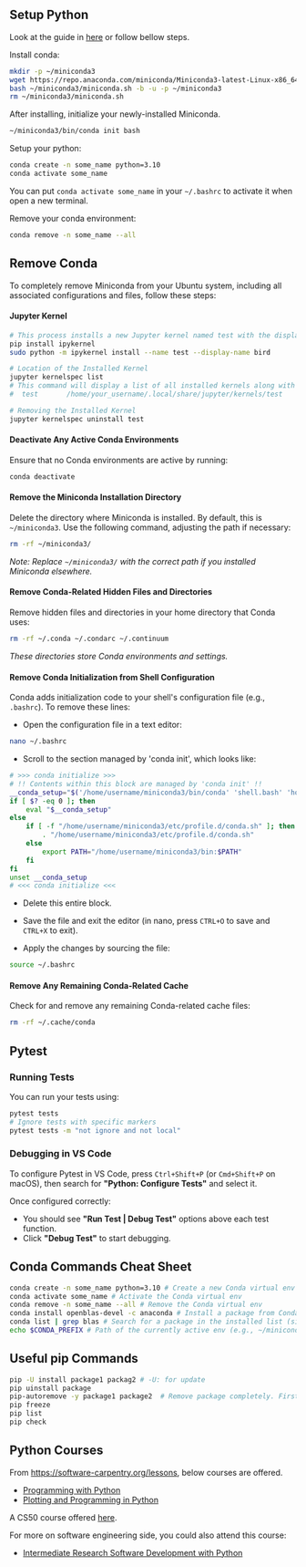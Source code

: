 ## Setup Python

Look at the guide in [here](https://docs.anaconda.com/miniconda/#quick-command-line-install) or follow bellow steps.

Install conda:
```bash
mkdir -p ~/miniconda3
wget https://repo.anaconda.com/miniconda/Miniconda3-latest-Linux-x86_64.sh -O ~/miniconda3/miniconda.sh
bash ~/miniconda3/miniconda.sh -b -u -p ~/miniconda3
rm ~/miniconda3/miniconda.sh
```

After installing, initialize your newly-installed Miniconda.
```bash
~/miniconda3/bin/conda init bash
```

Setup your python:
```bash
conda create -n some_name python=3.10
conda activate some_name
```
You can put `conda activate some_name` in your `~/.bashrc` to activate it when open a new terminal.

Remove your conda environment:
```bash
conda remove -n some_name --all
```

## Remove Conda
To completely remove Miniconda from your Ubuntu system, including all associated configurations and files, follow these steps:

#### Jupyter Kernel
```bash
# This process installs a new Jupyter kernel named test with the display name "bird".
pip install ipykernel
sudo python -m ipykernel install --name test --display-name bird

# Location of the Installed Kernel
jupyter kernelspec list
# This command will display a list of all installed kernels along with their corresponding paths. 
#  test       /home/your_username/.local/share/jupyter/kernels/test

# Removing the Installed Kernel
jupyter kernelspec uninstall test
```

#### Deactivate Any Active Conda Environments

Ensure that no Conda environments are active by running:

```bash
conda deactivate
```

#### Remove the Miniconda Installation Directory

Delete the directory where Miniconda is installed. By default, this is `~/miniconda3`. Use the following command, adjusting the path if necessary:

```bash
rm -rf ~/miniconda3/
```

*Note: Replace `~/miniconda3/` with the correct path if you installed Miniconda elsewhere.*

#### Remove Conda-Related Hidden Files and Directories

Remove hidden files and directories in your home directory that Conda uses:

```bash
rm -rf ~/.conda ~/.condarc ~/.continuum
```

*These directories store Conda environments and settings.*

#### Remove Conda Initialization from Shell Configuration

Conda adds initialization code to your shell's configuration file (e.g., `.bashrc`). To remove these lines:

- Open the configuration file in a text editor:

```bash
nano ~/.bashrc
```

- Scroll to the section managed by 'conda init', which looks like:

```bash
# >>> conda initialize >>>
# !! Contents within this block are managed by 'conda init' !!
__conda_setup="$('/home/username/miniconda3/bin/conda' 'shell.bash' 'hook' 2> /dev/null)"
if [ $? -eq 0 ]; then
    eval "$__conda_setup"
else
    if [ -f "/home/username/miniconda3/etc/profile.d/conda.sh" ]; then
        . "/home/username/miniconda3/etc/profile.d/conda.sh"
    else
        export PATH="/home/username/miniconda3/bin:$PATH"
    fi
fi
unset __conda_setup
# <<< conda initialize <<<
```

- Delete this entire block.

- Save the file and exit the editor (in nano, press `CTRL+O` to save and `CTRL+X` to exit).

- Apply the changes by sourcing the file:

```bash
source ~/.bashrc
```

#### Remove Any Remaining Conda-Related Cache

Check for and remove any remaining Conda-related cache files:

```bash
rm -rf ~/.cache/conda
```


## Pytest

### Running Tests

You can run your tests using:

```bash
pytest tests
# Ignore tests with specific markers
pytest tests -m "not ignore and not local"
```

### Debugging in VS Code

To configure Pytest in VS Code, press `Ctrl+Shift+P` (or `Cmd+Shift+P` on macOS), then search for **"Python: Configure Tests"** and select it.

Once configured correctly:
- You should see **"Run Test | Debug Test"** options above each test function.
- Click **"Debug Test"** to start debugging.


## Conda Commands Cheat Sheet

```bash
conda create -n some_name python=3.10 # Create a new Conda virtual env
conda activate some_name # Activate the Conda virtual env
conda remove -n some_name --all # Remove the Conda virtual env
conda install openblas-devel -c anaconda # Install a package from Conda
conda list | grep blas # Search for a package in the installed list (similar to `pip freeze | grep blas`)
echo $CONDA_PREFIX # Path of the currently active env (e.g., ~/miniconda3/envs/some_name)
```

## Useful pip Commands

```bash
pip -U install package1 packag2 # -U: for update
pip uinstall package
pip-autoremove -y package1 package2  # Remove package completely. First install `pip install -y pip-autoremove`
pip freeze
pip list
pip check
```

## Python Courses

From https://software-carpentry.org/lessons, below courses are offered. 

- [Programming with Python](https://swcarpentry.github.io/python-novice-inflammation/)
- [Plotting and Programming in Python](https://swcarpentry.github.io/python-novice-gapminder)

A CS50 course offered [here](https://cs50.harvard.edu/python/).

For more on software engineering side, you could also attend this course:
- [Intermediate Research Software Development with Python](https://www.esciencecenter.nl/event/intermediate-research-software-development-with-python-3)



